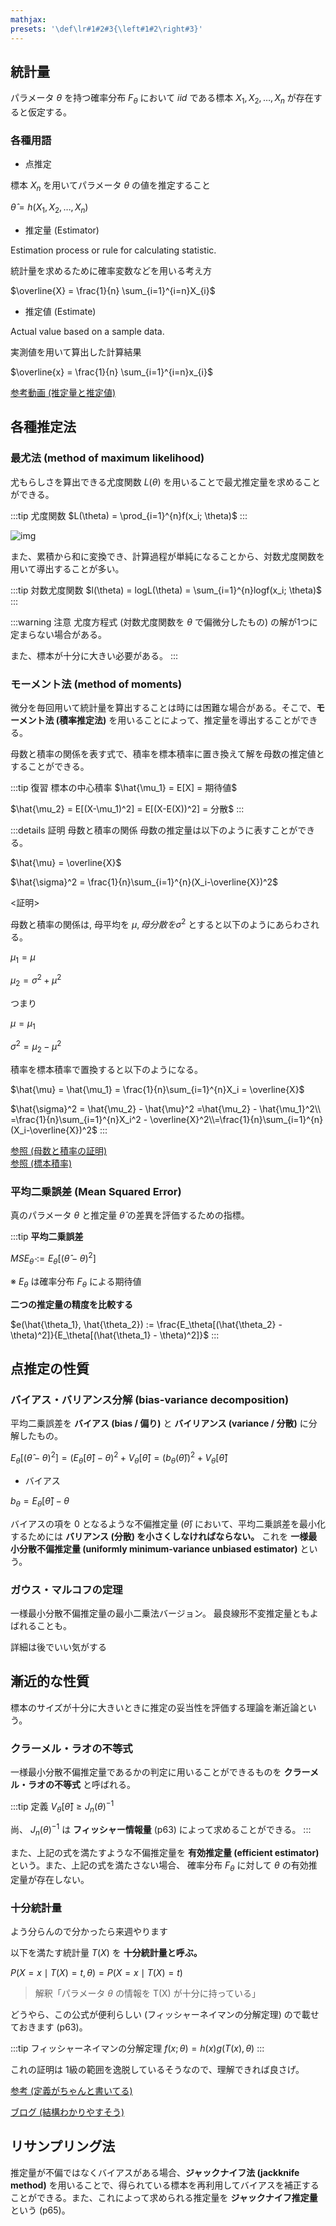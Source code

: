 ```yaml
---
mathjax:
presets: '\def\lr#1#2#3{\left#1#2\right#3}'
---
```


## 統計量
パラメータ $\theta$ を持つ確率分布 $F_{\theta}$ において *iid* である標本 $X_1, X_2, \dots , X_n$
 が存在すると仮定する。

### 各種用語

- 点推定

標本 $X_n$ を用いてパラメータ $\theta$ の値を推定すること

$\hat{\theta} = h(X_1, X_2, \dots, X_n)$  

- 推定量 (Estimator)

Estimation process or rule for calculating statistic.

統計量を求めるために確率変数などを用いる考え方

$\overline{X} = \frac{1}{n} \sum_{i=1}^{i=n}X_{i}$

- 推定値 (Estimate)

Actual value based on a sample data.

実測値を用いて算出した計算結果

$\overline{x} = \frac{1}{n} \sum_{i=1}^{i=n}x_{i}$

[参考動画 (推定量と推定値)](https://www.hepokiki.com/%E8%AC%9B%E7%BE%A9%E3%83%93%E3%83%87%E3%82%AA/%E7%B5%B1%E8%A8%88%E5%AD%A6/%E6%8E%A8%E6%B8%AC%E7%B5%B1%E8%A8%88%E5%AD%A6/%E6%8E%A8%E5%AE%9A)

## 各種推定法

### 最尤法 (method of maximum likelihood)

尤もらしさを算出できる尤度関数 $L(\theta)$ を用いることで最尤推定量を求めることができる。

:::tip 尤度関数
$L(\theta) = \prod_{i=1}^{n}f(x_i; \theta)$
:::

![img](@/8th/img_1.png)


また、累積から和に変換でき、計算過程が単純になることから、対数尤度関数を用いて導出することが多い。

:::tip 対数尤度関数
$l(\theta) = logL(\theta) = \sum_{i=1}^{n}logf(x_i; \theta)$
:::

:::warning 注意
尤度方程式 (対数尤度関数を $\theta$ で偏微分したもの) の解が1つに定まらない場合がある。

また、標本が十分に大きい必要がある。
:::

[comment]: <> (:::details 例2 )

[comment]: <> (平均 $\mu$ と分散 $v$ が未知である正規分布に iid に従う標本 $X_1, \dots, X_n$が得られるとする。このとき $\mu$ および $v$ の最尤推定量は標本平均および標本分散になることを示せ。)


[comment]: <> (:::)

### モーメント法 (method of moments)

微分を毎回用いて統計量を算出することは時には困難な場合がある。そこで、**モーメント法 (積率推定法)** を用いることによって、推定量を導出することができる。

母数と積率の関係を表す式で、積率を標本積率に置き換えて解を母数の推定値とすることができる。

:::tip 復習 標本の中心積率
$\hat{\mu_1} = E[X] = 期待値$

$\hat{\mu_2} = E[(X-\mu_1)^2] = E[(X-E(X))^2] = 分散$
:::

:::details 証明 母数と積率の関係
母数の推定量は以下のように表すことができる。

$\hat{\mu} = \overline{X}$

$\hat{\sigma}^2 = \frac{1}{n}\sum_{i=1}^{n}(X_i-\overline{X})^2$

<証明>

母数と積率の関係は, 母平均を $\mu, 母分散を \sigma^2$ とすると以下のようにあらわされる。

$\mu_1 = \mu$

$\mu_2 = \sigma^2 + \mu^2$

つまり

$\mu = \mu_1$

$\sigma^2 = \mu_2 - \mu^2$

積率を標本積率で置換すると以下のようになる。

$\hat{\mu} = \hat{\mu_1} = \frac{1}{n}\sum_{i=1}^{n}X_i = \overline{X}$

$\hat{\sigma}^2 = \hat{\mu_2} - \hat{\mu}^2 =\hat{\mu_2} - \hat{\mu_1}^2\\ =\frac{1}{n}\sum_{i=1}^{n}X_i^2 - \overline{X}^2\\=\frac{1}{n}\sum_{i=1}^{n}(X_i-\overline{X})^2$
:::

[参照 (母数と積率の証明)](https://ymurasawa.web.fc2.com/us-sl18.pdf)  
[参照 (標本積率)](https://ymurasawa.web.fc2.com/us-ln07.pdf)

### 平均二乗誤差 (Mean Squared Error)

真のパラメータ $\theta$ と推定量 $\hat{\theta}$ の差異を評価するための指標。

:::tip
**平均二乗誤差**

$MSE_{\hat{\theta}} := E_{\theta}[(\hat{\theta} - \theta)^2]$

※ $E_\theta$ は確率分布 $F_\theta$ による期待値

**二つの推定量の精度を比較する**

$e(\hat{\theta_1}, \hat{\theta_2}) := \frac{E_\theta[(\hat{\theta_2} - \theta)^2]}{E_\theta[(\hat{\theta_1} - \theta)^2]}$
:::

## 点推定の性質

### バイアス・バリアンス分解 (bias-variance decomposition)

平均二乗誤差を **バイアス (bias / 偏り)** と **バイリアンス (variance / 分散)** に分解したもの。


$E_{\theta}[(\hat{\theta} - \theta)^2] = (E_\theta[\hat{\theta}] - \theta)^2 + V_\theta[\hat{\theta}] = (b_\theta(\hat{\theta}))^2 + V_\theta[\hat{\theta}]$

- バイアス

$b_\theta = E_\theta[\hat{\theta}] - \theta$

バイアスの項を 0 となるような不偏推定量 ($\hat{\theta}$) において、平均二乗誤差を最小化するためには **バリアンス (分散) を小さくしなければならない。** これを **一様最小分散不偏推定量 (uniformly minimum-variance unbiased estimator)** という。

### ガウス・マルコフの定理

一様最小分散不偏推定量の最小二乗法バージョン。
最良線形不変推定量ともよばれることも。

詳細は後でいい気がする

## 漸近的な性質

標本のサイズが十分に大きいときに推定の妥当性を評価する理論を漸近論という。

### クラーメル・ラオの不等式

一様最小分散不偏推定量であるかの判定に用いることができるものを **クラーメル・ラオの不等式** と呼ばれる。

:::tip 定義
$V_{\theta}[\hat{\theta}] \geq J_n(\theta)^{-1}$

尚、 $J_n(\theta)^{-1}$ は **フィッシャー情報量** (p63) によって求めることができる。
:::

また、上記の式を満たすような不偏推定量を **有効推定量 (efficient estimator)** という。また、上記の式を満たさない場合、 確率分布 $F_\theta$ に対して $\theta$ の有効推定量が存在しない。

### 十分統計量

よう分らんので分かったら来週やります

以下を満たす統計量 $T(X)$ を **十分統計量と呼ぶ。**


$P(X = x \mid T(X) = t, \theta) = P(X = x \mid T(X) = t)$

> 解釈「パラメータ $\theta$ の情報を T(X) が十分に持っている」

どうやら、この公式が便利らしい (フィッシャーネイマンの分解定理) ので載せておきます (p63)。

:::tip フィッシャーネイマンの分解定理
$f(x; \theta) = h(x)g(T(x), \theta)$
:::

これの証明は 1級の範囲を逸脱しているそうなので、理解できれば良さげ。

[参考 (定義がちゃんと書いてる)](http://mcm-www.jwu.ac.jp/~konno/pdf/statr28.pdf)

[ブログ (結構わかりやすそう)](https://www.bananarian.net/entry/2019/04/29/100000)


## リサンプリング法
推定量が不偏ではなくバイアスがある場合、**ジャックナイフ法 (jackknife method)** を用いることで、得られている標本を再利用してバイアスを補正することができる。また、これによって求められる推定量を **ジャックナイフ推定量** という (p65)。 

